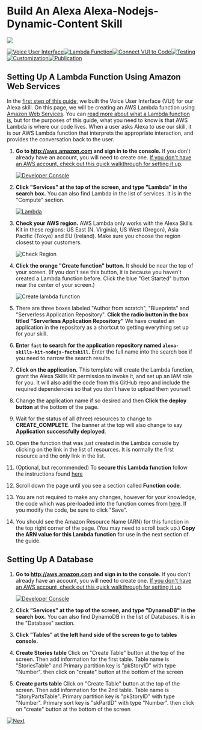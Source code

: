 # Build An Alexa Alexa-Nodejs-Dynamic-Content Skill
<img src="https://m.media-amazon.com/images/G/01/mobile-apps/dex/alexa/alexa-skills-kit/tutorials/quiz-game/header._TTH_.png" />

[![Voice User Interface](https://m.media-amazon.com/images/G/01/mobile-apps/dex/alexa/alexa-skills-kit/tutorials/navigation/1-locked._TTH_.png)](./1-voice-user-interface.md)[![Lambda Function](https://m.media-amazon.com/images/G/01/mobile-apps/dex/alexa/alexa-skills-kit/tutorials/navigation/2-on._TTH_.png)](./2-lambda-function.md)[![Connect VUI to Code](https://m.media-amazon.com/images/G/01/mobile-apps/dex/alexa/alexa-skills-kit/tutorials/navigation/3-off._TTH_.png)](./3-connect-vui-to-code.md)[![Testing](https://m.media-amazon.com/images/G/01/mobile-apps/dex/alexa/alexa-skills-kit/tutorials/navigation/4-off._TTH_.png)](./4-testing.md)[![Customization](https://m.media-amazon.com/images/G/01/mobile-apps/dex/alexa/alexa-skills-kit/tutorials/navigation/5-off._TTH_.png)](./5-customization.md)[![Publication](https://m.media-amazon.com/images/G/01/mobile-apps/dex/alexa/alexa-skills-kit/tutorials/navigation/6-off._TTH_.png)](./6-publication.md)

## Setting Up A Lambda Function Using Amazon Web Services

In the [first step of this guide](./1-voice-user-interface.md), we built the Voice User Interface (VUI) for our Alexa skill.  On this page, we will be creating an AWS Lambda function using [Amazon Web Services](http://aws.amazon.com).  You can [read more about what a Lambda function is](http://aws.amazon.com/lambda), but for the purposes of this guide, what you need to know is that AWS Lambda is where our code lives.  When a user asks Alexa to use our skill, it is our AWS Lambda function that interprets the appropriate interaction, and provides the conversation back to the user.

1.  **Go to http://aws.amazon.com and sign in to the console.** If you don't already have an account, you will need to create one.  [If you don't have an AWS account, check out this quick walkthrough for setting it up](https://github.com/alexa/alexa-cookbook/tree/master/aws/set-up-aws.md).

    [![Developer Console](https://m.media-amazon.com/images/G/01/mobile-apps/dex/alexa/alexa-skills-kit/tutorials/general/2-1-sign-in-to-the-console._TTH_.png)](https://console.aws.amazon.com/console/home)

2.  **Click "Services" at the top of the screen, and type "Lambda" in the search box.**  You can also find Lambda in the list of services.  It is in the "Compute" section.

    [![Lambda](https://m.media-amazon.com/images/G/01/mobile-apps/dex/alexa/alexa-skills-kit/tutorials/general/2-2-services-lambda._TTH_.png)](https://console.aws.amazon.com/lambda/home)

3.  **Check your AWS region.** AWS Lambda only works with the Alexa Skills Kit in these regions: US East (N. Virginia), US West (Oregon), Asia Pacific (Tokyo)  and EU (Ireland).  Make sure you choose the region closest to your customers.

    ![Check Region](https://m.media-amazon.com/images/G/01/mobile-apps/dex/alexa/alexa-skills-kit/tutorials/general/2-3-check-region._TTH_.png)

4.  **Click the orange "Create function" button.** It should be near the top of your screen.  (If you don't see this button, it is because you haven't created a Lambda function before.  Click the blue "Get Started" button near the center of your screen.)

    ![Create lambda function](https://m.media-amazon.com/images/G/01/mobile-apps/dex/alexa/alexa-skills-kit/tutorials/general/2-4-create-a-lambda-function._TTH_.png)

5.  There are three boxes labeled "Author from scratch", "Blueprints" and "Serverless Application Repository". **Click the radio button in the box titled  "Serverless Application Repository"**  We have created an application in the repository as a shortcut to getting everything set up for your skill.

6. **Enter `fact` to search for the application repository named `alexa-skills-kit-nodejs-factskill`.** Enter the full name into the search box if you need to narrow the search results.

7. **Click on the application.** This template will create the Lambda function, grant the Alexa Skills Kit permission to invoke it, and set up an IAM role for you. It will also add the code from this GitHub repo and include the required dependencies so that you don't have to upload them yourself.


8. Change the application name if so desired and then **Click the deploy button** at the bottom of the page.

9. Wait for the status of all (three) resources to change to **CREATE_COMPLETE**.  The banner at the top will also change to say **Application successfully deployed**.

10. Open the function that was just created in the Lambda console by clicking on the link in the list of resources.  It is normally the first resource and the only link in the list.

11. (Optional, but recommended) To **secure this Lambda function** follow the instructions found [here](https://github.com/alexa/alexa-cookbook/blob/master/aws/secure-lambda-function.md)

12. Scroll down the page until you see a section called **Function code**.

13. You are not required to make any changes, however for your knowledge, the code which was pre-loaded into the function comes from [here](../lambda/custom/app.js). If you modify the code, be sure to click "Save".

14. You should see the Amazon Resource Name (ARN) for this function in the top right corner of the page.  (You may need to scroll back up.) **Copy the ARN value for this Lambda function** for use in the next section of the guide.


## Setting Up A Database

1.  **Go to http://aws.amazon.com and sign in to the console.** If you don't already have an account, you will need to create one.  [If you don't have an AWS account, check out this quick walkthrough for setting it up](https://github.com/alexa/alexa-cookbook/tree/master/aws/set-up-aws.md).

    [![Developer Console](https://m.media-amazon.com/images/G/01/mobile-apps/dex/alexa/alexa-skills-kit/tutorials/general/2-1-sign-in-to-the-console._TTH_.png)](https://console.aws.amazon.com/console/home)

2.  **Click "Services" at the top of the screen, and type "DynamoDB" in the search box.**  You can also find DynamoDB in the list of Databases.  It is in the "Database" section.

3.  **Click "Tables" at the left hand side of the screen to go to tables console.**

3.  **Create Stories table** Click on "Create Table" button at the top of the screen. Then add information for the first table. Table name is "StoriesTable" and Primary partition key is "pkStoryID" with type "Number". then click on "create" button at the bottom of the screen

4.  **Create parts table** Click on "Create Table" button at the top of the screen. Then add information for the 2nd table. Table name is "StoryPartsTable".  Primary partition key is "pkStoryID" with type "Number". Primary sort key is "skPartID" with type "Number". then click on "create" button at the bottom of the screen

[![Next](https://m.media-amazon.com/images/G/01/mobile-apps/dex/alexa/alexa-skills-kit/tutorials/general/buttons/button_next_connect_vui_to_code._TTH_.png)](./3-connect-vui-to-code.md)
